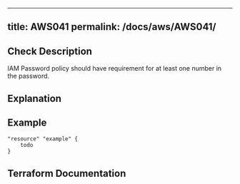 
---
title: AWS041
permalink: /docs/aws/AWS041/
---


## Check Description

IAM Password policy should have requirement for at least one number in the password.

## Explanation

## Example

```
"resource" "example" {
	todo
}
```

## Terraform Documentation
